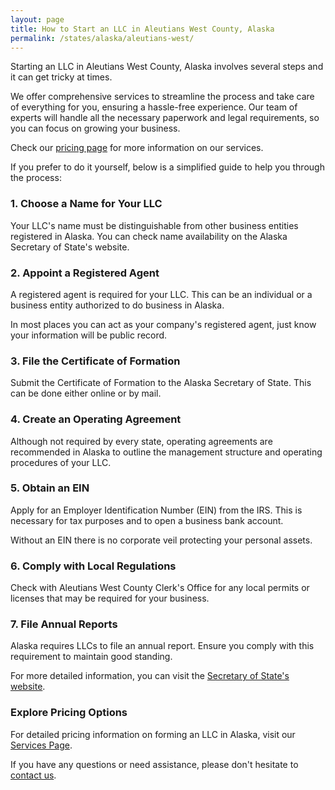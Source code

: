 ```yaml
---
layout: page
title: How to Start an LLC in Aleutians West County, Alaska
permalink: /states/alaska/aleutians-west/
---
```


<p>Starting an LLC in Aleutians West County, Alaska involves several steps and it can get tricky at times.</p>

<p>We offer comprehensive services to streamline the process and take care of everything for you, ensuring a hassle-free experience. Our team of experts will handle all the necessary paperwork and legal requirements, so you can focus on growing your business.</p>

<p>Check our <a href="/services/">pricing page</a> for more information on our services.</p>

<p>If you prefer to do it yourself, below is a simplified guide to help you through the process:</p>

<h3>1. Choose a Name for Your LLC</h3>
<p>Your LLC's name must be distinguishable from other business entities registered in Alaska. You can check name availability on the Alaska Secretary of State's website.</p>

<h3>2. Appoint a Registered Agent</h3>
<p>A registered agent is required for your LLC. This can be an individual or a business entity authorized to do business in Alaska.</p>

<p>In most places you can act as your company's registered agent, just know your information will be public record.<p>

<h3>3. File the Certificate of Formation</h3>
<p>Submit the Certificate of Formation to the Alaska Secretary of State. This can be done either online or by mail.</p>

<h3>4. Create an Operating Agreement</h3>
<p>Although not required by every state, operating agreements are recommended in Alaska to outline the management structure and operating procedures of your LLC.</p>

<h3>5. Obtain an EIN</h3>
<p>Apply for an Employer Identification Number (EIN) from the IRS. This is necessary for tax purposes and to open a business bank account.</p>

<p>Without an EIN there is no corporate veil protecting your personal assets.</p>

<h3>6. Comply with Local Regulations</h3>
<p>Check with Aleutians West County Clerk's Office for any local permits or licenses that may be required for your business.</p>

<h3>7. File Annual Reports</h3>
<p>Alaska requires LLCs to file an annual report. Ensure you comply with this requirement to maintain good standing.</p>

<p>For more detailed information, you can visit the <a href="https://alaska.gov/businessHome.html">Secretary of State's website</a>.</p>

<h3>Explore Pricing Options</h3>
<p>For detailed pricing information on forming an LLC in Alaska, visit our <a href="/services/">Services Page</a>.</p>
<p>If you have any questions or need assistance, please don't hesitate to <a href="https://www.businessinitiative.org/contact/" target="_blank">contact us</a>.</p>
